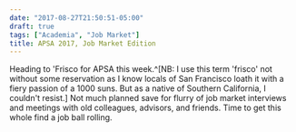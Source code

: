 ```yaml
---
date: "2017-08-27T21:50:51-05:00"
draft: true
tags: ["Academia", "Job Market"]
title: APSA 2017, Job Market Edition
---
```


Heading to 'Frisco for APSA this week.^[NB: I use this term 'frisco' not without some reservation as I know locals of San Francisco loath it with a fiery passion of a 1000 suns. But as a native of Southern California, I couldn't resist.] Not much planned save for flurry of job market interviews and meetings with old colleagues, advisors, and friends. Time to get this whole find a job ball rolling.

